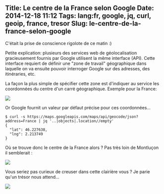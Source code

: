 Title: Le centre de la France selon Google
Date: 2014-12-18 11:12
Tags: lang:fr, google, jq, curl, geoip, france, tresor
Slug: le-centre-de-la-france-selon-google
---
C'était la prise de conscience rigolote de ce matin :)

Petite explication: plusieurs des services web de géolocalisation gracieusement fournis par Google utilisent la même interface (API). Cette interface requiert de définir une "zone de travail" géographique dans laquelle on va ensuite pouvoir interroger Google sur des adresses, des itinéraries, etc.

La façon la plus simple de spécifier cette zone est d'indiquer au service les coordonnées du centre d'un carré géographique. Exemple pour la France:

![](/lucas/blog/content/images/2014/Dec/le_centre_de_la_France_square.png)

Or Google fournit un valeur par défaut précise pour ces coordonnées...

    $ curl -s https://maps.googleapis.com/maps/api/geocode/json?address=France | jq '..|objects|.location//empty'
    {
      "lat": 46.227638,
      "lng": 2.213749
    }

Où se trouve donc le centre de la France alors ? Pas très loin de Montluçon il semblerait :

![](/lucas/blog/content/images/2014/Dec/le_centre_de_la_France_map.jpg)

Vous seriez pas curieux de creuser dans cette clairière vous ? Je parie qu'un trésor nous attend...

![](/lucas/blog/content/images/2014/Dec/le_centre_de_la_France_satelite.jpg)